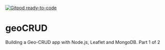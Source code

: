 [![Gitpod ready-to-code](https://img.shields.io/badge/Gitpod-ready--to--code-blue?logo=gitpod)](https://gitpod.io/#https://github.com/denelius/geoCRUD)

# geoCRUD
Building a Geo-CRUD app with Node.js, Leaflet and MongoDB. Part 1 of 2
